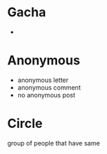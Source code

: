 # Gacha

-

# Anonymous

- anonymous letter
- anonymous comment
- no anonymous post

# Circle

group of people that have same
